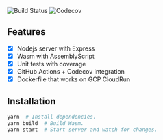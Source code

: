![Build Status](https://github.com/ChrisAntaki/nodejs-server-template/workflows/CI/badge.svg)
![Codecov](https://codecov.io/gh/ChrisAntaki/nodejs-server-template/branch/main/graph/badge.svg)

## Features
- [x] Nodejs server with Express
- [x] Wasm with AssemblyScript
- [x] Unit tests with coverage
- [x] GitHub Actions + Codecov integration
- [x] Dockerfile that works on GCP CloudRun

## Installation
```sh
yarn  # Install dependencies.
yarn build  # Build Wasm.
yarn start  # Start server and watch for changes.
```
